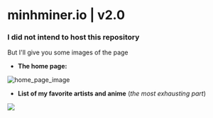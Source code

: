 # minhminer.io | v2.0 

### I did not intend to host this repository

But I'll give you some images of the page

- **The home page:**
<img src='https://cdn.discordapp.com/attachments/980672453623820288/995005654391607306/unknown.png' alt="home_page_image">

- **List of my favorite artists and anime** (*the most exhausting part*)
<img src='https://cdn.discordapp.com/attachments/980672453623820288/995004965632360589/unknown.png'>